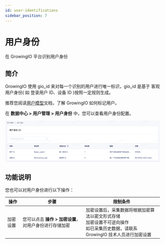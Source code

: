 ```yaml
---
id: user-identifications
sidebar_position: 7
---
```


# 用户身份

在 GrowingIO 平台识别用户身份

## 简介[](#jian-jie)

GrowingIO 使用 gio_id 来对每一个识别的用户进行唯一标识，gio_id 是基于 客观用户身份( 如 登录用户 ID、设备 ID )按照一定规则生成。

推荐您阅读[用户模型](../../../getting-started/basic-concept/user-model)文档，了解 GrowingIO 如何标记用户。

在 **数据中心 > 用户管理 > 用户身份** 中，您可以查看用户身份配置。

![](/img/用户身份.png)

## 功能说明[](#gong-neng-shuo-ming)

您也可以对用户身份进行以下操作：

| 操作     | 步骤                                                   | 限制条件                                                                                                                              |
| -------- | ------------------------------------------------------ | ------------------------------------------------------------------------------------------------------------------------------------- |
| 加密设置 | 您可以点击 **操作 > 加密设置**，对用户身份进行存储加密 | 加密设置后，采集数据将根据加密算法以密文形式存储<br/>加密设置不可逆向操作<br/>如已采集历史数据，请联系 GrowingIO 技术人员进行加密设置 |
